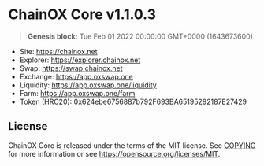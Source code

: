 ChainOX Core v1.1.0.3
===============================

> **Genesis block:**
> Tue Feb 01 2022 00:00:00 GMT+0000 (1643673600)

- Site: https://chainox.net
- Explorer: https://explorer.chainox.net
- Swap: https://swap.chainox.net
- Exchange: https://app.oxswap.one
- Liquidity: https://app.oxswap.one/liquidity
- Farm: https://app.oxswap.one/farm
- Token (HRC20): 0x624ebe6756887b792F693BA65195292187E27429

License
-------

ChainOX Core is released under the terms of the MIT license. See [COPYING](COPYING) for more
information or see https://opensource.org/licenses/MIT.
